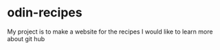 # odin-recipes
My project is to make a website for the recipes
I would like to learn more about git hub
